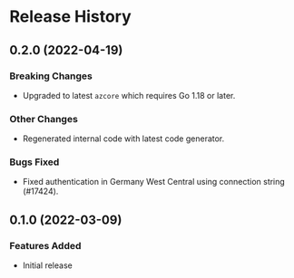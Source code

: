 # Release History

## 0.2.0 (2022-04-19)

### Breaking Changes
* Upgraded to latest `azcore` which requires Go 1.18 or later.

### Other Changes
* Regenerated internal code with latest code generator.

### Bugs Fixed
* Fixed authentication in Germany West Central using connection string (#17424).

## 0.1.0 (2022-03-09)

### Features Added
* Initial release

